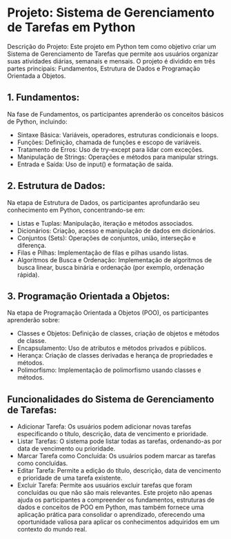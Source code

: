 # Projeto: Sistema de Gerenciamento de Tarefas em Python

Descrição do Projeto:
Este projeto em Python tem como objetivo criar um Sistema de Gerenciamento de Tarefas que permite aos usuários organizar suas atividades diárias, semanais e mensais. O projeto é dividido em três partes principais: Fundamentos, Estrutura de Dados e Programação Orientada a Objetos.

## 1. Fundamentos:
Na fase de Fundamentos, os participantes aprenderão os conceitos básicos de Python, incluindo:

* Sintaxe Básica: Variáveis, operadores, estruturas condicionais e loops.
* Funções: Definição, chamada de funções e escopo de variáveis.
* Tratamento de Erros: Uso de try-except para lidar com exceções.
* Manipulação de Strings: Operações e métodos para manipular strings.
* Entrada e Saída: Uso de input() e formatação de saída.

## 2. Estrutura de Dados:
Na etapa de Estrutura de Dados, os participantes aprofundarão seu conhecimento em Python, concentrando-se em:

* Listas e Tuplas: Manipulação, iteração e métodos associados.
* Dicionários: Criação, acesso e manipulação de dados em dicionários.
* Conjuntos (Sets): Operações de conjuntos, união, interseção e diferença.
* Filas e Pilhas: Implementação de filas e pilhas usando listas.
* Algoritmos de Busca e Ordenação: Implementação de algoritmos de busca linear, busca binária e ordenação (por exemplo, ordenação rápida).

## 3. Programação Orientada a Objetos:
Na etapa de Programação Orientada a Objetos (POO), os participantes aprenderão sobre:

* Classes e Objetos: Definição de classes, criação de objetos e métodos de classe.
* Encapsulamento: Uso de atributos e métodos privados e públicos.
* Herança: Criação de classes derivadas e herança de propriedades e métodos.
* Polimorfismo: Implementação de polimorfismo usando classes e métodos.
## Funcionalidades do Sistema de Gerenciamento de Tarefas:
* Adicionar Tarefa: Os usuários podem adicionar novas tarefas especificando o título, descrição, data de vencimento e prioridade.
* Listar Tarefas: O sistema pode listar todas as tarefas, ordenando-as por data de vencimento ou prioridade.
* Marcar Tarefa como Concluída: Os usuários podem marcar as tarefas como concluídas.
* Editar Tarefa: Permite a edição do título, descrição, data de vencimento e prioridade de uma tarefa existente.
* Excluir Tarefa: Permite aos usuários excluir tarefas que foram concluídas ou que não são mais relevantes.
Este projeto não apenas ajuda os participantes a compreender os fundamentos, estruturas de dados e conceitos de POO em Python, mas também fornece uma aplicação prática para consolidar o aprendizado, oferecendo uma oportunidade valiosa para aplicar os conhecimentos adquiridos em um contexto do mundo real.
